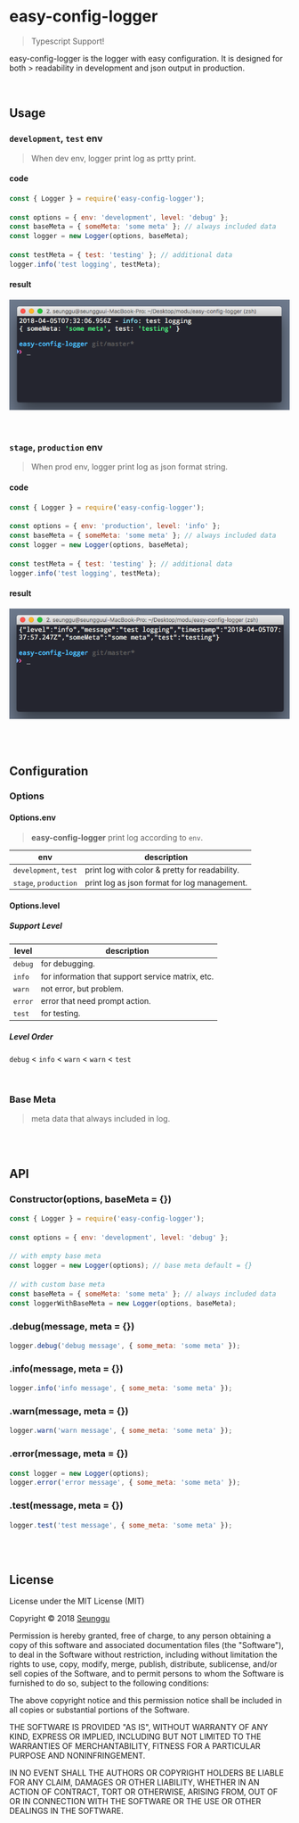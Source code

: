 # easy-config-logger

> Typescript Support!

easy-config-logger is the logger with easy configuration. It is designed for both > readability in development and json output in production.

<br>

## Usage

### `development`, `test` env

> When dev env, logger print log as prtty print.

#### code

```javascript
const { Logger } = require('easy-config-logger');

const options = { env: 'development', level: 'debug' };
const baseMeta = { someMeta: 'some meta' }; // always included data
const logger = new Logger(options, baseMeta);

const testMeta = { test: 'testing' }; // additional data
logger.info('test logging', testMeta);
```

#### result
![test1](./img/test1.png)

<br>

### `stage`, `production` env

> When prod env, logger print log as json format string.

#### code

```javascript
const { Logger } = require('easy-config-logger');

const options = { env: 'production', level: 'info' };
const baseMeta = { someMeta: 'some meta' }; // always included data
const logger = new Logger(options, baseMeta);

const testMeta = { test: 'testing' }; // additional data
logger.info('test logging', testMeta);
```

#### result
![test2](./img/test2.png)

<br><br>

## Configuration

### Options

#### Options.env
> **easy-config-logger** print log according to `env`.

| env | description |
| --- | --- |
| `development`, `test` | print log with color & pretty for readability. |
| `stage`, `production` | print log as json format for log management. |

#### Options.level

##### Support Level

| level | description |
| --- | --- |
| `debug` | for debugging. |
| `info` | for information that support service matrix, etc. |
| `warn` | not error, but problem. |
| `error` | error that need prompt action. |
| `test` | for testing. |


##### Level Order

`debug` < `info` < `warn` < `warn` < `test` 

<br>

### Base Meta
> meta data that always included in log.

<br><br>

## API

### Constructor(options, baseMeta = {})

```javascript
const { Logger } = require('easy-config-logger');

const options = { env: 'development', level: 'debug' };

// with empty base meta
const logger = new Logger(options); // base meta default = {}

// with custom base meta
const baseMeta = { someMeta: 'some meta' }; // always included data
const loggerWithBaseMeta = new Logger(options, baseMeta);
```

### .debug(message, meta = {})
```javascript
logger.debug('debug message', { some_meta: 'some meta' });
```

### .info(message, meta = {})
```javascript
logger.info('info message', { some_meta: 'some meta' });
```

### .warn(message, meta = {})
```javascript
logger.warn('warn message', { some_meta: 'some meta' });
```

### .error(message, meta = {})
```javascript
const logger = new Logger(options);
logger.error('error message', { some_meta: 'some meta' });
```

### .test(message, meta = {})
```javascript
logger.test('test message', { some_meta: 'some meta' });
```

<br><br>

## License
License under the MIT License (MIT)

Copyright © 2018 [Seunggu](https://github.com/seunggu)

Permission is hereby granted, free of charge, to any person obtaining a copy of this software and associated documentation files (the "Software"), to deal in the Software without restriction, including without limitation the rights to use, copy, modify, merge, publish, distribute, sublicense, and/or sell copies of the Software, and to permit persons to whom the Software is furnished to do so, subject to the following conditions:

The above copyright notice and this permission notice shall be included in all copies or substantial portions of the Software.

THE SOFTWARE IS PROVIDED "AS IS", WITHOUT WARRANTY OF ANY KIND, EXPRESS OR IMPLIED, INCLUDING BUT NOT LIMITED TO THE WARRANTIES OF MERCHANTABILITY, FITNESS FOR A PARTICULAR PURPOSE AND NONINFRINGEMENT.

IN NO EVENT SHALL THE AUTHORS OR COPYRIGHT HOLDERS BE LIABLE FOR ANY CLAIM, DAMAGES OR OTHER LIABILITY, WHETHER IN AN ACTION OF CONTRACT, TORT OR OTHERWISE, ARISING FROM, OUT OF OR IN CONNECTION WITH THE SOFTWARE OR THE USE OR OTHER DEALINGS IN THE SOFTWARE.